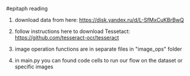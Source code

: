 #epitaph reading

1. download data from here: https://disk.yandex.ru/d/L-SfMxCuKBrBwQ

2. follow instructions here to download Tessetact: https://github.com/tesseract-ocr/tesseract

3. image operation functions are in separate files in "image_ops" folder

4. in main.py you can found code cells to run our flow on the dataset or specific images

